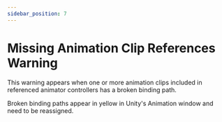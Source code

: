 ```yaml
---
sidebar_position: 7
---
```


# Missing Animation Clip References Warning

This warning appears when one or more animation clips included in referenced animator controllers has a broken binding path.  
  
Broken binding paths appear in yellow in Unity's Animation window and need to be reassigned.
